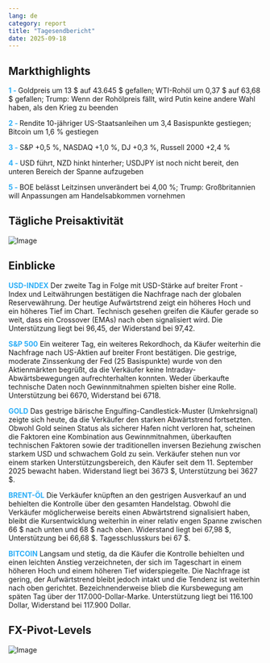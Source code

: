 ```yaml
---
lang: de
category: report
title: "Tagesendbericht"
date: 2025-09-18
---
```



<h2>Markthighlights</h2>
<strong style="color: #2caef7;">1 - </strong> Goldpreis um 13 $ auf 43.645 $ gefallen; WTI-Rohöl um 0,37 $ auf 63,68 $ gefallen; Trump: Wenn der Rohölpreis fällt, wird Putin keine andere Wahl haben, als den Krieg zu beenden

<strong style="color: #2caef7;">2 - </strong> Rendite 10-jähriger US-Staatsanleihen um 3,4 Basispunkte gestiegen; Bitcoin um 1,6 % gestiegen

<strong style="color: #2caef7;">3 - </strong> S&P +0,5 %, NASDAQ +1,0 %, DJ +0,3 %, Russell 2000 +2,4 %


<strong style="color: #2caef7;">4 - </strong> USD führt, NZD hinkt hinterher; USDJPY ist noch nicht bereit, den unteren Bereich der Spanne aufzugeben

<strong style="color: #2caef7;">5 - </strong> BOE belässt Leitzinsen unverändert bei 4,00 %; Trump: Großbritannien will Anpassungen am Handelsabkommen vornehmen




<h2>Tägliche Preisaktivität</h2>
<img src="https://markleighedu.github.io/img/Sep-2025/18-Sep-2025/price.jpg" alt="Image"/>

<h2>Einblicke</h2>
<strong style="color: #2caef7;">USD-INDEX</strong> Der zweite Tag in Folge mit USD-Stärke auf breiter Front - Index und Leitwährungen bestätigen die Nachfrage nach der globalen Reservewährung. Der heutige Aufwärtstrend zeigt ein höheres Hoch und ein höheres Tief im Chart. Technisch gesehen greifen die Käufer gerade so weit, dass ein Crossover (EMAs) nach oben signalisiert wird. Die Unterstützung liegt bei 96,45, der Widerstand bei 97,42.

<strong style="color: #2caef7;">S&P 500</strong> Ein weiterer Tag, ein weiteres Rekordhoch, da Käufer weiterhin die Nachfrage nach US-Aktien auf breiter Front bestätigen. Die gestrige, moderate Zinssenkung der Fed (25 Basispunkte) wurde von den Aktienmärkten begrüßt, da die Verkäufer keine Intraday-Abwärtsbewegungen aufrechterhalten konnten. Weder überkaufte technische Daten noch Gewinnmitnahmen spielten bisher eine Rolle. Unterstützung bei 6670, Widerstand bei 6718.

<strong style="color: #2caef7;">GOLD</strong> Das gestrige bärische Engulfing-Candlestick-Muster (Umkehrsignal) zeigte sich heute, da die Verkäufer den starken Abwärtstrend fortsetzten. Obwohl Gold seinen Status als sicherer Hafen nicht verloren hat, scheinen die Faktoren eine Kombination aus Gewinnmitnahmen, überkauften technischen Faktoren sowie der traditionellen inversen Beziehung zwischen starkem USD und schwachem Gold zu sein. Verkäufer stehen nun vor einem starken Unterstützungsbereich, den Käufer seit dem 11. September 2025 bewacht haben. Widerstand liegt bei 3673 $, Unterstützung bei 3627 $.

<strong style="color: #2caef7;">BRENT-ÖL</strong> Die Verkäufer knüpften an den gestrigen Ausverkauf an und behielten die Kontrolle über den gesamten Handelstag. Obwohl die Verkäufer möglicherweise bereits einen Abwärtstrend signalisiert haben, bleibt die Kursentwicklung weiterhin in einer relativ engen Spanne zwischen 66 $ nach unten und 68 $ nach oben. Widerstand liegt bei 67,98 $, Unterstützung bei 66,68 $. Tagesschlusskurs bei 67 $.

<strong style="color: #2caef7;">BITCOIN</strong> Langsam und stetig, da die Käufer die Kontrolle behielten und einen leichten Anstieg verzeichneten, der sich im Tageschart in einem höheren Hoch und einem höheren Tief widerspiegelte. Die Nachfrage ist gering, der Aufwärtstrend bleibt jedoch intakt und die Tendenz ist weiterhin nach oben gerichtet. Bezeichnenderweise blieb die Kursbewegung am späten Tag über der 117.000-Dollar-Marke. Unterstützung liegt bei 116.100 Dollar, Widerstand bei 117.900 Dollar.



<h2>FX-Pivot-Levels</h2>
<img src="https://markleighedu.github.io/img/Sep-2025/18-Sep-2025/pivot.jpg" alt="Image"/>